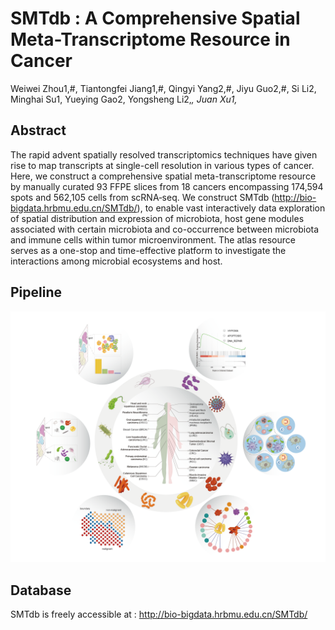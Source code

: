 # SMTdb : A Comprehensive Spatial Meta-Transcriptome Resource in Cancer
Weiwei Zhou1,#, Tiantongfei Jiang1,#, Qingyi Yang2,#, Jiyu Guo2,#, Si Li2, Minghai Su1, Yueying Gao2, Yongsheng Li2,*, Juan Xu1,*

## Abstract
The rapid advent spatially resolved transcriptomics techniques have given rise to map transcripts at single-cell resolution in various types of cancer. Here, we construct a comprehensive spatial meta-transcriptome resource by manually curated 93 FFPE slices from 18 cancers encompassing 174,594 spots and 562,105 cells from scRNA‐seq. We construct SMTdb (http://bio-bigdata.hrbmu.edu.cn/SMTdb/), to enable vast interactively data exploration of spatial distribution and expression of microbiota, host gene modules associated with certain microbiota and co-occurrence between microbiota and immune cells within tumor microenvironment. The atlas resource serves as a one-stop and time-effective platform to investigate the interactions among microbial ecosystems and host.
## Pipeline
![](https://github.com/ComputationalEpigeneticsLab/SMTdb/blob/main/image/home.png)

## Database
SMTdb is freely accessible at : http://bio-bigdata.hrbmu.edu.cn/SMTdb/
